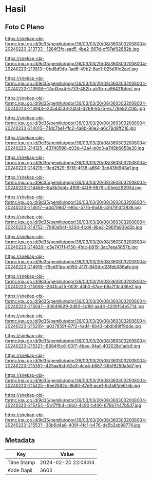# Hasil

## Foto C Plano

https://sirekap-obj-formc.kpu.go.id/9d35/pemilu/pdpr/36/03/03/20/08/3603032008004-20240220-213733--1284f3fc-ead5-4be2-967d-cf97af02882b.jpg

https://sirekap-obj-formc.kpu.go.id/9d35/pemilu/pdpr/36/03/03/20/08/3603032008004-20240220-213813--0bd8d9db-1ad6-49b2-8ac1-025d1ffd2aef.jpg

https://sirekap-obj-formc.kpu.go.id/9d35/pemilu/pdpr/36/03/03/20/08/3603032008004-20240220-213908--17ad3ea4-5733-482b-a53b-ca96421bfecf.jpg

https://sirekap-obj-formc.kpu.go.id/9d35/pemilu/pdpr/36/03/03/20/08/3603032008004-20240220-213943--20544533-2404-4268-8575-ec779e822285.jpg

https://sirekap-obj-formc.kpu.go.id/9d35/pemilu/pdpr/36/03/03/20/08/3603032008004-20240220-214015--71dc7be1-ffc2-4a8b-90e2-a6c79d9ff216.jpg

https://sirekap-obj-formc.kpu.go.id/9d35/pemilu/pdpr/36/03/03/20/08/3603032008004-20240220-214125--43740598-d03b-42a4-b0c3-a749b6858a30.jpg

https://sirekap-obj-formc.kpu.go.id/9d35/pemilu/pdpr/36/03/03/20/08/3603032008004-20240220-214215--1fcd2529-87f8-4f38-a864-3cd43fd943a1.jpg

https://sirekap-obj-formc.kpu.go.id/9d35/pemilu/pdpr/36/03/03/20/08/3603032008004-20240220-214458--8a3b3dbb-4169-44f9-9879-c05eb2ff293d.jpg

https://sirekap-obj-formc.kpu.go.id/9d35/pemilu/pdpr/36/03/03/20/08/3603032008004-20240220-214617--a4d798d7-e9bc-4716-9a46-a26791df3836.jpg

https://sirekap-obj-formc.kpu.go.id/9d35/pemilu/pdpr/36/03/03/20/08/3603032008004-20240220-214752--7990d64f-420d-4cd4-8be2-2961fa936d2b.jpg

https://sirekap-obj-formc.kpu.go.id/9d35/pemilu/pdpr/36/03/03/20/08/3603032008004-20240220-214828--c5e747f1-f150-41dc-b919-3ac7eea5857b.jpg

https://sirekap-obj-formc.kpu.go.id/9d35/pemilu/pdpr/36/03/03/20/08/3603032008004-20240220-214916--f9cd81ba-e050-417f-840d-d28fbb086afe.jpg

https://sirekap-obj-formc.kpu.go.id/9d35/pemilu/pdpr/36/03/03/20/08/3603032008004-20240220-215008--264fca25-003f-43b0-87ae-b8a7f3cd36e2.jpg

https://sirekap-obj-formc.kpu.go.id/9d35/pemilu/pdpr/36/03/03/20/08/3603032008004-20240220-215047--30849929-2d92-4d89-aa44-4209f54e571d.jpg

https://sirekap-obj-formc.kpu.go.id/9d35/pemilu/pdpr/36/03/03/20/08/3603032008004-20240220-215209--a037859f-87f2-4ad4-8b43-bbdb88ff9dde.jpg

https://sirekap-obj-formc.kpu.go.id/9d35/pemilu/pdpr/36/03/03/20/08/3603032008004-20240220-215321--8984f6c8-00f7-4bee-94af-402028e1adc8.jpg

https://sirekap-obj-formc.kpu.go.id/9d35/pemilu/pdpr/36/03/03/20/08/3603032008004-20240220-215351--425aa1bd-62e3-4ce4-b687-36bf9250a5d7.jpg

https://sirekap-obj-formc.kpu.go.id/9d35/pemilu/pdpr/36/03/03/20/08/3603032008004-20240220-215425--8ee2682d-8b80-47e8-ace1-9cfa6fde61eb.jpg

https://sirekap-obj-formc.kpu.go.id/9d35/pemilu/pdpr/36/03/03/20/08/3603032008004-20240220-215454--5b17ffb4-c9b0-4c90-b406-678b7447b5d7.jpg

https://sirekap-obj-formc.kpu.go.id/9d35/pemilu/pdpr/36/03/03/20/08/3603032008004-20240220-215531--36b6d4a8-406f-4fc1-b476-de5b2ab88774.jpg


## Metadata

| Key        | Value               |
| ---------- | ------------------- |
| Time Stamp | 2024-02-20 22:04:04 |
| Kode Dapil | 3603                |



